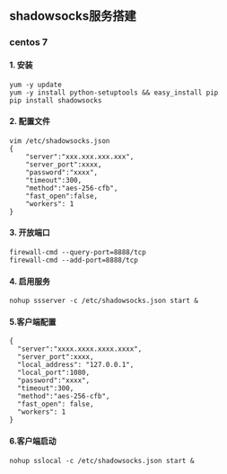 ## shadowsocks服务搭建

### centos 7

#### 1. 安装
```
yum -y update
yum -y install python-setuptools && easy_install pip
pip install shadowsocks
```

#### 2. 配置文件
```
vim /etc/shadowsocks.json
{
	"server":"xxx.xxx.xxx.xxx",
	"server_port":xxxx,
	"password":"xxxx",
	"timeout":300,
	"method":"aes-256-cfb",
	"fast_open":false,
	"workers": 1
}
```

#### 3. 开放端口
```
firewall-cmd --query-port=8888/tcp
firewall-cmd --add-port=8888/tcp
```

#### 4. 启用服务
```
nohup ssserver -c /etc/shadowsocks.json start &
```

#### 5.客户端配置
```
{
  "server":"xxxx.xxxx.xxxx.xxxx",
  "server_port":xxxx,
  "local_address": "127.0.0.1",
  "local_port":1080,
  "password":"xxxx",
  "timeout":300,
  "method":"aes-256-cfb",
  "fast_open": false,      
  "workers": 1  
}
```

#### 6.客户端启动
```
nohup sslocal -c /etc/shadowsocks.json start &
```
